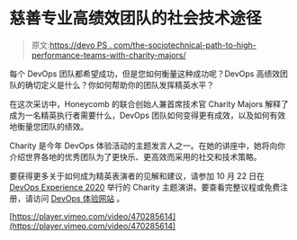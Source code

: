 # 慈善专业高绩效团队的社会技术途径

> 原文:[https://devo PS . com/the-sociotechnical-path-to-high-performance-teams-with-charity-majors/](https://devops.com/the-sociotechnical-path-to-high-performing-teams-with-charity-majors/)

每个 DevOps 团队都希望成功，但是您如何衡量这种成功呢？DevOps 高绩效团队的确切定义是什么？你如何帮助你的团队发挥精英水平？

在这次采访中，Honeycomb 的联合创始人兼首席技术官 Charity Majors 解释了成为一名精英执行者需要什么，DevOps 团队如何变得更有成效，以及如何有效地衡量您团队的绩效。

Charity 是今年 DevOps 体验活动的主题发言人之一。在她的讲座中，她将向你介绍世界各地的优秀团队为了更快乐、更高效而采用的社交和技术策略。

要获得更多关于如何成为精英表演者的见解和建议，请参加 10 月 22 日在 [DevOps Experience 2020](https://devops.com/upcoming-event-devops-experience-2020/) 举行的 Charity 主题演讲。要查看完整议程或免费注册，请访问 [DevOps 体验网站](https://devopsexperience.io/) 。

[https://player.vimeo.com/video/470285614](https://player.vimeo.com/video/470285614)
